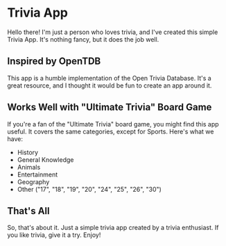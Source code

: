 # Trivia App

Hello there! I'm just a person who loves trivia, and I've created this simple Trivia App. It's nothing fancy, but it does the job well.

## Inspired by OpenTDB

This app is a humble implementation of the Open Trivia Database. It's a great resource, and I thought it would be fun to create an app around it.

## Works Well with "Ultimate Trivia" Board Game

If you're a fan of the "Ultimate Trivia" board game, you might find this app useful. It covers the same categories, except for Sports. Here's what we have:

- History
- General Knowledge
- Animals
- Entertainment
- Geography
- Other ("17", "18", "19", "20", "24", "25", "26", "30")

## That's All

So, that's about it. Just a simple trivia app created by a trivia enthusiast. If you like trivia, give it a try. Enjoy!

